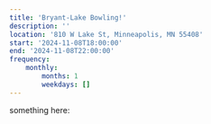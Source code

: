 ```yaml
---
title: 'Bryant-Lake Bowling!'
description: ''
location: '810 W Lake St, Minneapolis, MN 55408'
start: '2024-11-08T18:00:00'
end: '2024-11-08T22:00:00'
frequency: 
    monthly:
        months: 1
        weekdays: []
---
```


something here:
